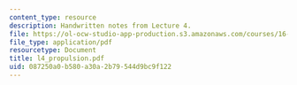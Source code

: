 ```yaml
---
content_type: resource
description: Handwritten notes from Lecture 4.
file: https://ol-ocw-studio-app-production.s3.amazonaws.com/courses/16-851-satellite-engineering-fall-2003/087250a0b580a30a2b79544d9bc9f122_l4_propulsion.pdf
file_type: application/pdf
resourcetype: Document
title: l4_propulsion.pdf
uid: 087250a0-b580-a30a-2b79-544d9bc9f122
---
```

